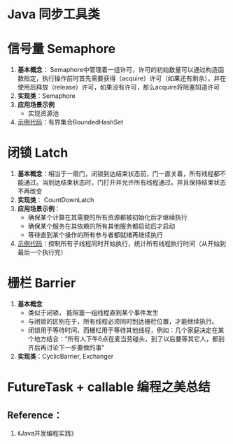 # Java 同步工具类

# 信号量 Semaphore
1. **基本概念**： Semaphore中管理着一组许可，许可的初始数量可以通过构造函数指定，执行操作前时首先需要获得（acquire）许可（如果还有剩余），并在使用后释放（release）许可，如果没有许可，那么acquire将阻塞知道许可
2. **实现类**：Semaphore
3. **应用场景示例**
    * 实现资源池
4. [示例代码](SemaphoreTest)：有界集合BoundedHashSet

# 闭锁 Latch
1. **基本概念**：相当于一扇门，闭锁到达结束状态前，门一直关着，所有线程都不能通过。当到达结束状态时，门打开并允许所有线程通过。并且保持结束状态不再改变
2. **实现类**： CountDownLatch
3. **应用场景示例**：
    * 确保某个计算在其需要的所有资源都被初始化后才继续执行
    * 确保某个服务在其依赖的所有其他服务都启动后才启动
    * 等待直到某个操作的所有参与者都就绪再继续执行
4. [示例代码](LatchTest)：控制所有子线程同时开始执行，统计所有线程执行时间（从开始到最后一个执行完）

# 栅栏 Barrier
1. **基本概念**
    * 类似于闭锁， 能阻塞一组线程直到某个事件发生
    * 与闭锁的区别在于，所有线程必须同时到达栅栏位置，才能继续执行。
    * 闭锁用于等待时间，而栅栏用于等待其他线程，例如：几个家庭决定在某个地方结合：“所有人下午6点在麦当劳碰头，到了以后要等其它人，都到齐后再讨论下一步要做的事”
2. **实现类**：CyclicBarrier, Exchanger

# FutureTask + callable 编程之美总结


## Reference：
1. 《Java并发编程实践》



